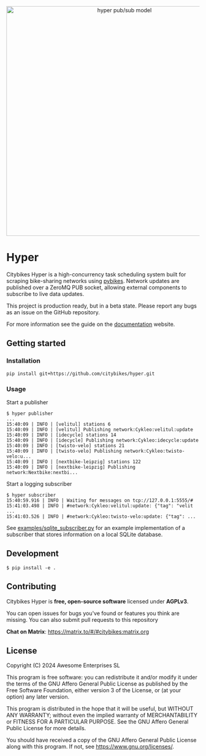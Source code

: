 <p align="center">
  <img alt="hyper pub/sub model" width="600px" src="https://github.com/user-attachments/assets/46bdfe13-546b-42f0-a19a-2d6ee046dd2a"/>
</p>

# Hyper

Citybikes Hyper is a high-concurrency task scheduling system built for scraping
bike-sharing networks using [pybikes]. Network updates are published over a
ZeroMQ PUB socket, allowing external components to subscribe to live data
updates.

[pybikes]: /pybikes

This project is production ready, but in a beta state. Please report any bugs as an issue on the GitHub repository.

For more information see the guide on the [documentation](https://docs.citybik.es/hyper) website.

## Getting started

### Installation

```shell
pip install git+https://github.com/citybikes/hyper.git
```

### Usage

Start a publisher

```shell
$ hyper publisher
...
15:40:09 | INFO | [velitul] stations 6
15:40:09 | INFO | [velitul] Publishing network:Cykleo:velitul:update
15:40:09 | INFO | [idecycle] stations 14
15:40:09 | INFO | [idecycle] Publishing network:Cykleo:idecycle:update
15:40:09 | INFO | [twisto-velo] stations 21
15:40:09 | INFO | [twisto-velo] Publishing network:Cykleo:twisto-velo:u...
15:40:09 | INFO | [nextbike-leipzig] stations 122
15:40:09 | INFO | [nextbike-leipzig] Publishing network:Nextbike:nextbi...
```

Start a logging subscriber

```shell
$ hyper subscriber
15:40:59.916 | INFO | Waiting for messages on tcp://127.0.0.1:5555/#
15:41:03.498 | INFO | #network:Cykleo:velitul:update: {"tag": "velit ...
15:41:03.526 | INFO | #network:Cykleo:twisto-velo:update: {"tag": ...
```

See [examples/sqlite_subscriber.py] for an example implementation of a
subscriber that stores information on a local SQLite database.

[examples/sqlite_subscriber.py]: examples/sqlite_subscriber.py


## Development

```console
$ pip install -e .
```

## Contributing
Citybikes Hyper is **free, open-source software** licensed under **AGPLv3**.

You can open issues for bugs you've found or features you think are missing. You can also submit pull requests to this repository

**Chat on Matrix**: https://matrix.to/#/#citybikes:matrix.org

## License
Copyright (C) 2024 Awesome Enterprises SL

This program is free software: you can redistribute it and/or modify it under the terms of the GNU Affero General Public License as published by the Free Software Foundation, either version 3 of the License, or (at your option) any later version.

This program is distributed in the hope that it will be useful, but WITHOUT ANY WARRANTY; without even the implied warranty of MERCHANTABILITY or FITNESS FOR A PARTICULAR PURPOSE. See the GNU Affero General Public License for more details.

You should have received a copy of the GNU Affero General Public License along with this program. If not, see https://www.gnu.org/licenses/.

